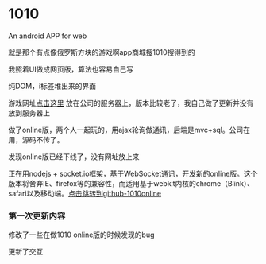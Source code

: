 # 1010
<p>An android APP for web</p>
<p>就是那个有点像俄罗斯方块的游戏啊app商城搜1010搜得到的</p>
<p>我照着UI做成网页版，算法也容易自己写</p>
<p>纯DOM，i标签堆出来的界面</p>
<p>游戏网址<a href="http://yys.wificun.com/fankuai/index">点击这里</a> 放在公司的服务器上，版本比较老了，我自己做了更新并没有放到服务器上</p>
<p>做了online版，两个人一起玩的，用ajax轮询做通讯，后端是mvc+sql。公司在用，源码不传了。</p>
<p>发现online版已经下线了，没有网址放上来</p>
<p>正在用nodejs + socket.io框架，基于WebSocket通讯，开发新的online版。这个版本将舍弃IE、firefox等的兼容性，而适用基于webkit内核的chrome（Blink）、safari以及移动端。<a href="https://github.com/wangmoumei/1010online/"  target="_blank">点击跳转到github-1010online</a></p>
<h3>第一次更新内容</h3>
<p>修改了一些在做1010 online版的时候发现的bug</p>
<p>更新了交互</p>
